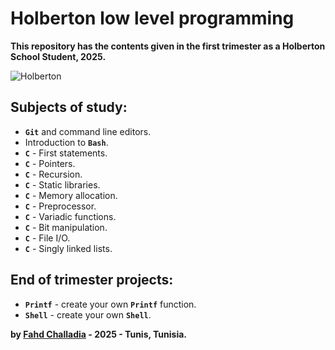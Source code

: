 # Holberton low level programming

**This repository has the contents given in the first trimester as a Holberton School Student, 2025.**

![Holberton](https://apply.holbertonschool.com/holberton-logo.png)

## Subjects of study:
- **`Git`** and command line editors.
- Introduction to **`Bash`**.
- **`C`** - First statements.
- **`C`** - Pointers.
- **`C`** - Recursion.
- **`C`** - Static libraries.
- **`C`** - Memory allocation.
- **`C`** - Preprocessor.
- **`C`** - Variadic functions.
- **`C`** - Bit manipulation.
- **`C`** - File I/O.
- **`C`** - Singly linked lists.

####

## End of trimester projects:
- **`Printf`** - create your own **`Printf`** function.
- **`Shell`** - create your own **`Shell`**.

**by [Fahd Challadia](https://www.linkedin.com/in/fahdchalladia/) - 2025 - Tunis, Tunisia.**